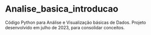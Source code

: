 # Analise_basica_introducao
Código Python para Análise e Visualização básicas de Dados. Projeto desenvolvido em julho de 2023, para consolidar conceitos.
